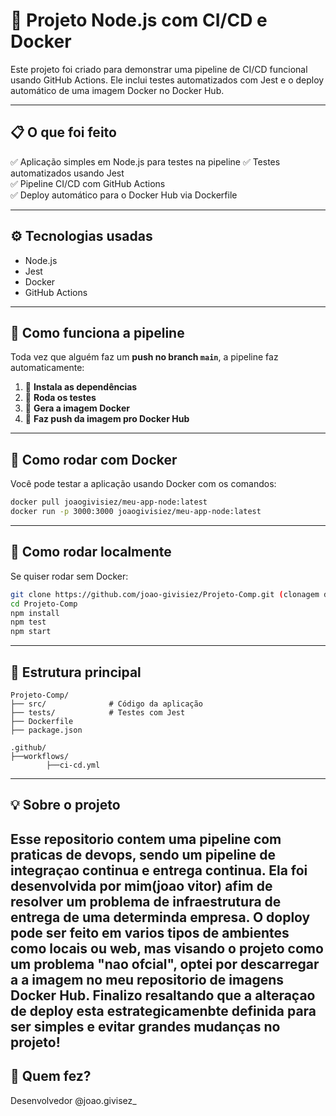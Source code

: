 
# 🚀 Projeto Node.js com CI/CD e Docker

Este projeto foi criado para demonstrar uma pipeline de CI/CD funcional usando GitHub Actions. Ele inclui testes automatizados com Jest e o deploy automático de uma imagem Docker no Docker Hub.

---

## 📋 O que foi feito

✅ Aplicação simples em Node.js para testes na pipeline
✅ Testes automatizados usando Jest  
✅ Pipeline CI/CD com GitHub Actions  
✅ Deploy automático para o Docker Hub via Dockerfile

---

## ⚙️ Tecnologias usadas

- Node.js
- Jest
- Docker
- GitHub Actions

---

## 🔄 Como funciona a pipeline

Toda vez que alguém faz um **push no branch `main`**, a pipeline faz automaticamente:

1. 🧪 **Instala as dependências**
2. 🔬 **Roda os testes**
3. 🐳 **Gera a imagem Docker**
4. 🚀 **Faz push da imagem pro Docker Hub**

---

## 🐳 Como rodar com Docker

Você pode testar a aplicação usando Docker com os comandos:

```bash
docker pull joaogivisiez/meu-app-node:latest
docker run -p 3000:3000 joaogivisiez/meu-app-node:latest
```

---

## 🧪 Como rodar localmente

Se quiser rodar sem Docker:

```bash
git clone https://github.com/joao-givisiez/Projeto-Comp.git (clonagem do repositorio para git)
cd Projeto-Comp
npm install
npm test
npm start
```

---

## 📁 Estrutura principal

```
Projeto-Comp/
├── src/              # Código da aplicação
├── tests/            # Testes com Jest
├── Dockerfile
├── package.json

.github/
├──workflows/
        ├──ci-cd.yml
```

---

## 💡 Sobre o projeto

Esse repositorio contem uma pipeline com praticas de devops, sendo um pipeline de integraçao continua e entrega continua. Ela foi desenvolvida por mim(joao vitor)
afim de resolver um problema de infraestrutura de entrega de uma determinda empresa. O doploy pode ser feito em varios tipos de ambientes como locais ou web, mas 
visando o projeto como um problema "nao ofcial", optei por descarregar a a imagem no meu repositorio de imagens Docker Hub. Finalizo resaltando que a alteraçao de deploy 
esta estrategicamenbte definida para ser simples e evitar grandes mudanças no projeto!
---

## 🙋 Quem fez?

Desenvolvedor @joao.givisez_
